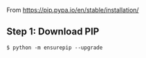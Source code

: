 From https://pip.pypa.io/en/stable/installation/

## Step 1: Download PIP
```
$ python -m ensurepip --upgrade
```




